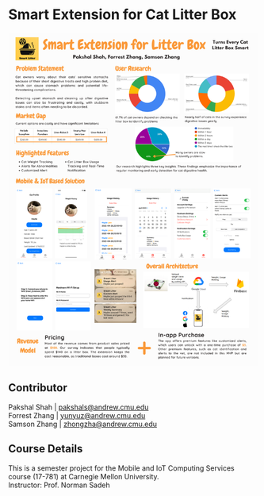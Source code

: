 # Smart Extension for Cat Litter Box

![alt text](17781_Final_Post.png)

## Contributor
Pakshal Shah | pakshals@andrew.cmu.edu\
Forrest Zhang | yunyuz@andrew.cmu.edu\
Samson Zhang | zhongzha@andrew.cmu.edu

## Course Details
This is a semester project for the Mobile and IoT Computing Services course (17-781) at Carnegie Mellon University.\
Instructor: Prof. Norman Sadeh
